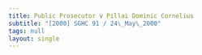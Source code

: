 ```yaml
---
title: Public Prosecutor v Pillai Dominic Cornelius
subtitle: "[2000] SGHC 91 / 24\_May\_2000"
tags: null
layout: single
---
```


